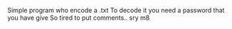 Simple program who encode a .txt
To decode it you need a password that you have give
So tired to put comments.. sry m8
